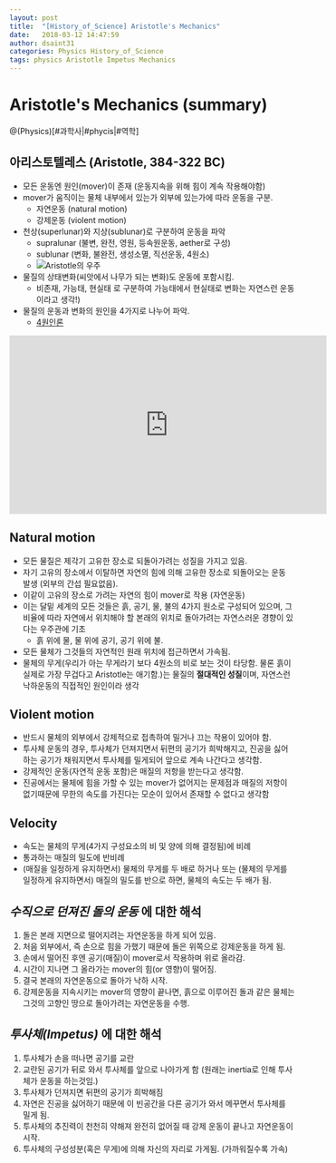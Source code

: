 ```yaml
---
layout: post
title:  "[History_of_Science] Aristotle's Mechanics"
date:   2018-03-12 14:47:59
author: dsaint31
categories: Physics History_of_Science
tags: physics Aristotle Impetus Mechanics 
---
```

# Aristotle's Mechanics (summary)

@(Physics)[#과학사|#phycis|#역학]
## 아리스토텔레스 (Aristotle, 384-322 BC)
* 모든 운동엔 원인(mover)이 존재 (운동지속을 위해 힘이 계속 작용해야함)
* mover가 움직이는 물체 내부에서 있는가 외부에 있는가에 따라 운동을 구분.
  * 자연운동 (natural motion)
  * 강제운동 (violent motion)
* 천상(superlunar)와 지상(sublunar)로 구분하여 운동을 파악
  * supralunar (불변, 완전, 영원, 등속원운동, aether로 구성)
  * sublunar (변화, 불완전, 생성소멸, 직선운동, 4원소)  
  * ![Aristotle의 우주](https://docs.google.com/drawings/d/e/2PACX-1vQeZPjWT6vIJ0Eotzb7M6HeAIXdM3XqipFt9HCpIRjakegJtTwi6nEgWVq2qeUkt75BkKN6QmKF2dgC/pub?w=172&h=225)
* 물질의 상태변화(씨앗에서 나무가 되는 변화)도 운동에 포함시킴.
  * 비존재, 가능태, 현실태 로 구분하여 가능태에서 현실태로 변화는 자연스런 운동이라고 생각!)
* 물질의 운동과 변화의 원인을 4가지로 나누어 파악.
  * [4원인론](https://dsaint31x.github.io/history_of_science/2016/03/18/4%EC%9B%90%EC%9D%B8%EB%A1%A0.html)

<iframe width="560" height="315" src="https://www.youtube.com/embed/a6WyFatRCvc" frameborder="0" allow="autoplay; encrypted-media" allowfullscreen></iframe>
  
## Natural motion
* 모든 물질은 제각기 고유한 장소로 되돌아가려는 성질을 가지고 있음.
* 자기 고유의 장소에서 이탈하면 자연의 힘에 의해 고유한 장소로 되돌아오는 운동 발생 (외부의 간섭 필요없음).
* 이같이 고유의 장소로 가려는 자연의 힘이 mover로 작용 (자연운동)
* 이는 달밑 세계의 모든 것들은 흙, 공기, 물, 불의 4가지 원소로 구성되어 있으며, 그 비율에 따라 자연에서 위치해야 할 본래의 위치로 돌아가려는 자연스러운 경향이 있다는 우주관에 기초
  * 흙 위에 물, 물 위에 공기, 공기 위에 불.
* 모든 물체가 그것들의 자연적인 원래 위치에 접근하면서 가속됨.
* 물체의 무게(우리가 아는 무게라기 보다 4원소의 비로 보는 것이 타당함. 물론 흙이 실제로 가장 무겁다고 Aristotle는 애기함.)는 물질의 **절대적인 성질**이며, 자연스런 낙하운동의 직접적인 원인이라 생각 

## Violent motion
* 반드시 물체의 외부에서 강제적으로 접촉하여 밀거나 끄는 작용이 있어야 함.  
* 투사체 운동의 경우, 투사체가 던져지면서 뒤편의 공기가 희박해지고, 진공을 싫어하는 공기가 채워지면서 투사체를 밀게되어 앞으로 계속 나간다고 생각함.
* 강제적인 운동(자연적 운동 포함)은 매질의 저항을 받는다고 생각함.
* 진공에서는 물체에 힘을 가할 수 있는 mover가 없어지는 문제점과 매질의 저항이 없기때문에 무한의 속도를 가진다는 모순이 있어서 존재할 수 없다고 생각함

## Velocity
* 속도는 물체의 무게(4가지 구성요소의 비 및 양에 의해 결정됨)에 비례
* 통과하는 매질의 밀도에 반비례
* (매질을 일정하게 유지하면서) 물체의 무게를 두 배로 하거나 또는 (물체의 무게를 일정하게 유지하면서) 매질의 밀도를 반으로 하면, 물체의 속도는 두 배가 됨.

## *수직으로 던져진 돌의 운동* 에 대한 해석
1. 돌은 본래 지면으로 떨어지려는 자연운동을 하게 되어 있음.
2. 처음 외부에서, 즉 손으로 힘을 가했기 때문에 돌은 위쪽으로 강제운동을 하게 됨.
3. 손에서 떨어진 후엔 공기(매질)이 mover로서 작용하며 위로 올라감.
4. 시간이 지나면 그 올라가는 mover의 힘(or 영향)이 떨어짐. 
5. 결국 본래의 자연운동으로 돌아가 낙하 시작.
6. 강제운동을 지속시키는 mover의 영향이 끝나면, 흙으로 이루어진 돌과 같은 물체는 그것의 고향인 땅으로 돌아가려는 자연운동을 수행.

## *투사체(Impetus)* 에 대한 해석
1. 투사체가 손을 떠나면 공기를 교란
2. 교란된 공기가 뒤로 와서 투사체를 앞으로 나아가게 함 (원래는 inertia로 인해 투사체가 운동을 하는것임.)
3. 투사체가 던져지면 뒤편의 공기가 희박해짐
4. 자연은 진공을 싫어하기 때문에 이 빈공간을 다른 공기가 와서 메꾸면서 투사체를 밀게 됨.
5. 투사체의 추진력이 천천히 약해져 완전히 없어질 때 강제 운동이 끝나고 자연운동이 시작.
6. 투사체의 구성성분(혹은 무게)에 의해 자신의 자리로 가게됨. (가까워질수록 가속)


